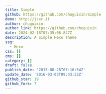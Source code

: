 ```yaml
---
title: Simple
github: https://github.com/chuguixin/Simple
demo: http://jser.it
author: chuguixin
author_link: https://github.com/chuguixin
date: 2024-02-18T07:35:08.847Z
description: A Simple Hexo Theme
ssg:
  - Hexo
css: []
cms: []
category: []
draft: false
publish_date: '2015-08-28T07:16:54Z'
update_date: '2016-03-03T09:43:23Z'
github_star: 19
github_fork: 7
---
```

